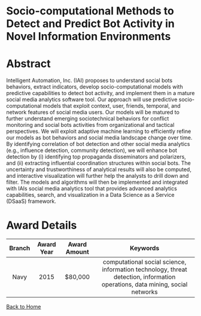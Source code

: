
Socio-computational Methods to Detect and Predict Bot Activity in Novel Information Environments
================================================================================================

# Abstract


Intelligent Automation, Inc. (IAI) proposes to understand social bots behaviors, extract indicators, develop socio-computational models with predictive capabilities to detect bot activity, and implement them in a mature social media analytics software tool. Our approach will use predictive socio-computational models that exploit context, user, friends, temporal, and network features of social media users. Our models will be matured to further understand emerging sociotechnical behaviors for conflict monitoring and social bots activities from organizational and tactical perspectives. We will exploit adaptive machine learning to efficiently refine our models as bot behaviors and social media landscape change over time. By identifying correlation of bot detection and other social media analytics (e.g., influence detection, community detection), we will enhance bot detection by (i) identifying top propaganda disseminators and polarizers, and (ii) extracting influential coordination structures within social bots. The uncertainty and trustworthiness of analytical results will also be computed, and interactive visualization will further help the analysts to drill down and filter. The models and algorithms will then be implemented and integrated with IAIs social media analytics tool that provides advanced analytics capabilities, search, and visualization in a Data Science as a Service (DSaaS) framework.  

# Award Details

|Branch|Award Year|Award Amount|Keywords|
| :---: | :---: | :---: | :---: |
|Navy|2015|$80,000|computational social science, information technology, threat detection, information operations, data mining, social networks|
  
  


[Back to Home](https://github.com/chrischow/dod_sbir_awards/DJ/#1923)